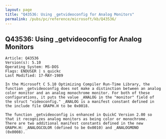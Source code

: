 ```yaml
---
layout: page
title: "Q43536: Using _getvideoconfig for Analog Monitors"
permalink: /pubs/pc/reference/microsoft/kb/Q43536/
---
```


## Q43536: Using _getvideoconfig for Analog Monitors

	Article: Q43536
	Version(s): 5.10
	Operating System: MS-DOS
	Flags: ENDUSER | s_quickc
	Last Modified: 17-MAY-1989
	
	In the Microsoft C 5.10 Optimizing Compiler Run-Time Library, the
	function _getvideoconfig does not make a distinction between an analog
	color monitor and an analog monochrome monitor. For both of these
	configurations, it puts the value _ANALOG in the "monitor" field of
	the struct "videoconfig." _ANALOG is a manifest constant defined in
	the include file GRAPH.H to be 0x0018.
	
	The function _getvideoconfig is enhanced in QuickC Version 2.00 so
	that it recognizes analog monitors as being color or monochrome.
	There are two additional manifest constants defined in the new
	GRAPH.H: _ANALOGCOLOR (defined to be 0x0010) and _ANALOGMONO
	(0x0008).
